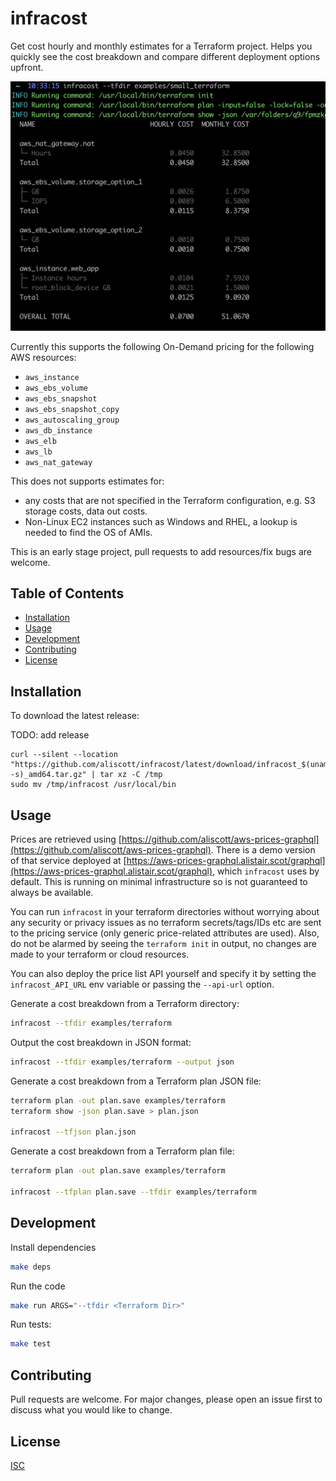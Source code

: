 # infracost

Get cost hourly and monthly estimates for a Terraform project. Helps you quickly see the cost breakdown and compare different deployment options upfront.

<img src="examples/screenshot.png" width=557 alt="Example screenshot" />

Currently this supports the following On-Demand pricing for the following AWS resources:
 * `aws_instance`
 * `aws_ebs_volume`
 * `aws_ebs_snapshot`
 * `aws_ebs_snapshot_copy`
 * `aws_autoscaling_group`
 * `aws_db_instance`
 * `aws_elb`
 * `aws_lb`
 * `aws_nat_gateway`

This does not supports estimates for:
  * any costs that are not specified in the Terraform configuration, e.g. S3 storage costs, data out costs.
  * Non-Linux EC2 instances such as Windows and RHEL, a lookup is needed to find the OS of AMIs.

This is an early stage project, pull requests to add resources/fix bugs are welcome.

## Table of Contents

* [Installation](#installation)
* [Usage](#usage)
* [Development](#development)
* [Contributing](#contributing)
* [License](#license)

## Installation

To download the latest release:

TODO: add release
```
curl --silent --location "https://github.com/aliscott/infracost/latest/download/infracost_$(uname -s)_amd64.tar.gz" | tar xz -C /tmp
sudo mv /tmp/infracost /usr/local/bin
```

## Usage

Prices are retrieved using [https://github.com/aliscott/aws-prices-graphql](https://github.com/aliscott/aws-prices-graphql). There is a demo version of that service deployed at [https://aws-prices-graphql.alistair.scot/graphql](https://aws-prices-graphql.alistair.scot/graphql), which `infracost` uses by default. This is running on minimal infrastructure so is not guaranteed to always be available.

You can run `infracost` in your terraform directories without worrying about any security or privacy issues as no terraform secrets/tags/IDs etc are sent to the pricing service (only generic price-related attributes are used). Also, do not be alarmed by seeing the `terraform init` in output, no changes are made to your terraform or cloud resources.

You can also deploy the price list API yourself and specify it by setting the `infracost_API_URL` env variable or passing the `--api-url` option.

Generate a cost breakdown from a Terraform directory:
```sh
infracost --tfdir examples/terraform
```

Output the cost breakdown in JSON format:
```sh
infracost --tfdir examples/terraform --output json
```

Generate a cost breakdown from a Terraform plan JSON file:
```sh
terraform plan -out plan.save examples/terraform
terraform show -json plan.save > plan.json

infracost --tfjson plan.json
```

Generate a cost breakdown from a Terraform plan file:
```sh
terraform plan -out plan.save examples/terraform

infracost --tfplan plan.save --tfdir examples/terraform
```

## Development

Install dependencies
```sh
make deps
```

Run the code
```sh
make run ARGS="--tfdir <Terraform Dir>"
```

Run tests:
```sh
make test
```

## Contributing

Pull requests are welcome. For major changes, please open an issue first to discuss what you would like to change.

## License

[ISC](https://choosealicense.com/licenses/isc/)
